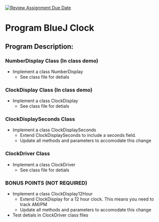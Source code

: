 [![Review Assignment Due Date](https://classroom.github.com/assets/deadline-readme-button-22041afd0340ce965d47ae6ef1cefeee28c7c493a6346c4f15d667ab976d596c.svg)](https://classroom.github.com/a/j8DtKAeP)
# Program BlueJ Clock

## Program Description:  


### NumberDisplay Class (In class demo)
- Implement a class NumberDisplay
  - See class file for detials



### ClockDisplay Class (In class demo)
- Implement a class ClockDisplay
  - See class file for detials


        
### ClockDisplaySeconds Class
- Implement a class ClockDisplaySeconds
  - Extend ClockDisplaySeconds to include a seconds field.
  - Update all methods and parameters to accomodate this change



### ClockDriver Class
- Implement a class ClockDriver
  - See class file for detials



### BONUS POINTS (NOT REQUIRED)
- Implement a class ClockDisplay12Hour
  - Extend ClockDisplay for a 12 hour clock. This means you need to track AM/PM
  - Update all methods and parameters to accomodate this change
- Test detials in ClockDriver class files
